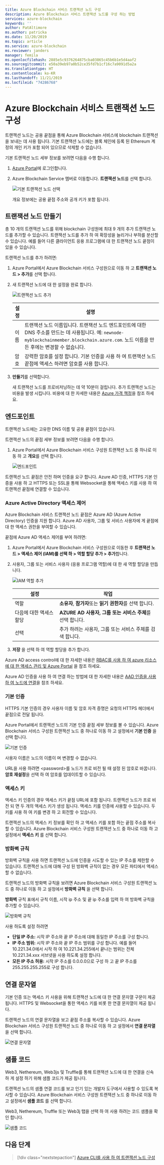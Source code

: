 ```yaml
---
title: Azure Blockchain 서비스 트랜잭션 노드 구성
description: Azure Blockchain 서비스 트랜잭션 노드를 구성 하는 방법
services: azure-blockchain
keywords: ''
author: PatAltimore
ms.author: patricka
ms.date: 11/20/2019
ms.topic: article
ms.service: azure-blockchain
ms.reviewer: janders
manager: femila
ms.openlocfilehash: 2885e5c9376264875cba03865c45b6b1e5d4aaf2
ms.sourcegitcommit: e50a39eb97a0b52ce35fd7b1cf16c7a9091d5a2a
ms.translationtype: HT
ms.contentlocale: ko-KR
ms.lasthandoff: 11/21/2019
ms.locfileid: "74286768"
---
```

# <a name="configure-azure-blockchain-service-transaction-nodes"></a>Azure Blockchain 서비스 트랜잭션 노드 구성

트랜잭션 노드는 공용 끝점을 통해 Azure Blockchain 서비스에 blockchain 트랜잭션을 보내는 데 사용 됩니다. 기본 트랜잭션 노드에는 블록 체인에 등록 된 Ethereum 계정의 개인 키가 포함 되어 있으므로 삭제할 수 없습니다.

기본 트랜잭션 노드 세부 정보를 보려면 다음을 수행 합니다.

1. [Azure Portal](https://portal.azure.com)에 로그인합니다.
1. Azure Blockchain Service 멤버로 이동합니다. **트랜잭션 노드**를 선택 합니다.

    ![기본 트랜잭션 노드 선택](./media/configure-transaction-nodes/nodes.png)

    개요 정보에는 공용 끝점 주소와 공개 키가 포함 됩니다.

## <a name="create-transaction-node"></a>트랜잭션 노드 만들기

총 10 개의 트랜잭션 노드를 위해 blockchain 구성원에 최대 9 개의 추가 트랜잭션 노드를 추가할 수 있습니다. 트랜잭션 노드를 추가 하 여 확장성을 늘리거나 부하를 분산할 수 있습니다. 예를 들어 다른 클라이언트 응용 프로그램에 대 한 트랜잭션 노드 끝점이 있을 수 있습니다.

트랜잭션 노드를 추가 하려면:

1. Azure Portal에서 Azure Blockchain 서비스 구성원으로 이동 하 고 **트랜잭션 노드 > 추가**를 선택 합니다.
1. 새 트랜잭션 노드에 대 한 설정을 완료 합니다.

    ![트랜잭션 노드 추가](./media/configure-transaction-nodes/add-node.png)

    | 설정 | 설명 |
    |---------|-------------|
    | 이름 | 트랜잭션 노드 이름입니다. 트랜잭션 노드 엔드포인트에 대한 DNS 주소를 만드는 데 사용됩니다. 예: `newnode-myblockchainmember.blockchain.azure.com`. 노드 이름을 만든 후에는 변경할 수 없습니다. |
    | 암호 | 강력한 암호를 설정 합니다. 기본 인증을 사용 하 여 트랜잭션 노드 끝점에 액세스 하려면 암호를 사용 합니다.

1. **만들기**를 선택합니다.

    새 트랜잭션 노드를 프로비저닝하는 데 약 10분이 걸립니다. 추가 트랜잭션 노드는 비용을 발생 시킵니다. 비용에 대 한 자세한 내용은 [Azure 가격 책정](https://aka.ms/ABSPricing)을 참조 하세요.

## <a name="endpoints"></a>엔드포인트

트랜잭션 노드에는 고유한 DNS 이름 및 공용 끝점이 있습니다.

트랜잭션 노드의 끝점 세부 정보를 보려면 다음을 수행 합니다.

1. Azure Portal에서 Azure Blockchain 서비스 구성원 트랜잭션 노드 중 하나로 이동 하 고 **개요**를 선택 합니다.

    ![엔드포인트](./media/configure-transaction-nodes/endpoints.png)

트랜잭션 노드 끝점은 안전 하며 인증을 요구 합니다. Azure AD 인증, HTTPS 기본 인증을 사용 하 고 HTTPS 또는 SSL을 통해 Websocket을 통해 액세스 키를 사용 하 여 트랜잭션 끝점에 연결할 수 있습니다.

### <a name="azure-active-directory-access-control"></a>Azure Active Directory 액세스 제어

Azure Blockchain 서비스 트랜잭션 노드 끝점은 Azure AD (Azure Active Directory) 인증을 지원 합니다. Azure AD 사용자, 그룹 및 서비스 사용자에 게 끝점에 대 한 액세스 권한을 부여할 수 있습니다.

끝점에 Azure AD 액세스 제어를 부여 하려면:

1. Azure Portal에서 Azure Blockchain 서비스 구성원으로 이동한 후 **트랜잭션 노드 > 액세스 제어 (IAM)를 선택 하 > 역할 할당 추가 > 추가**합니다.
1. 사용자, 그룹 또는 서비스 사용자 (응용 프로그램 역할)에 대 한 새 역할 할당을 만듭니다.

    ![IAM 역할 추가](./media/configure-transaction-nodes/add-role.png)

    | 설정 | 작업 |
    |---------|-------------|
    | 역할 | **소유자**, **참가자**또는 **읽기 권한자**를 선택 합니다.
    | 다음에 대한 액세스 할당 | **AZURE AD 사용자, 그룹 또는 서비스 주체**를 선택 합니다.
    | 선택 | 추가 하려는 사용자, 그룹 또는 서비스 주체를 검색 합니다.

1. **저장** 을 선택 하 여 역할 할당을 추가 합니다.

Azure AD access control에 대 한 자세한 내용은 [RBAC를 사용 하 여 azure 리소스에 대 한 액세스 관리 및 Azure Portal](../../role-based-access-control/role-assignments-portal.md) 을 참조 하세요.

Azure AD 인증을 사용 하 여 연결 하는 방법에 대 한 자세한 내용은 [AAD 인증을 사용 하 여 노드에 연결](configure-aad.md)을 참조 하세요.

### <a name="basic-authentication"></a>기본 인증

HTTPS 기본 인증의 경우 사용자 이름 및 암호 자격 증명은 요청의 HTTPS 헤더에서 끝점으로 전달 됩니다.

Azure Portal에서 트랜잭션 노드의 기본 인증 끝점 세부 정보를 볼 수 있습니다. Azure Blockchain 서비스 구성원 트랜잭션 노드 중 하나로 이동 하 고 설정에서 **기본 인증** 을 선택 합니다.

![기본 인증](./media/configure-transaction-nodes/basic.png)

사용자 이름은 노드의 이름이 며 변경할 수 없습니다.

URL을 사용 하려면 \<password\>를 노드가 프로 비전 될 때 설정 된 암호로 바꿉니다. **암호 재설정**을 선택 하 여 암호를 업데이트할 수 있습니다.

### <a name="access-keys"></a>액세스 키

액세스 키 인증의 경우 액세스 키가 끝점 URL에 포함 됩니다. 트랜잭션 노드가 프로 비전 되 면 두 개의 액세스 키가 생성 됩니다. 액세스 키를 인증에 사용할 수 있습니다. 두 키를 사용 하 여 키를 변경 하 고 회전할 수 있습니다.

트랜잭션 노드의 액세스 키 정보를 확인 하 고 액세스 키를 포함 하는 끝점 주소를 복사할 수 있습니다. Azure Blockchain 서비스 구성원 트랜잭션 노드 중 하나로 이동 하 고 설정에서 **액세스 키** 를 선택 합니다.

### <a name="firewall-rules"></a>방화벽 규칙

방화벽 규칙을 사용 하면 트랜잭션 노드에 인증을 시도할 수 있는 IP 주소를 제한할 수 있습니다.  트랜잭션 노드에 대해 구성 된 방화벽 규칙이 없는 경우 모든 파티에서 액세스할 수 없습니다.  

트랜잭션 노드의 방화벽 규칙을 보려면 Azure Blockchain 서비스 구성원 트랜잭션 노드 중 하나로 이동 하 고 설정에서 **방화벽 규칙** 을 선택 합니다.

**방화벽** 규칙 표에서 규칙 이름, 시작 ip 주소 및 끝 ip 주소를 입력 하 여 방화벽 규칙을 추가할 수 있습니다.

![방화벽 규칙](./media/configure-transaction-nodes/firewall-rules.png)

사용 하도록 설정 하려면

* **단일 IP 주소:** 시작 IP 주소와 끝 IP 주소에 대해 동일한 IP 주소를 구성 합니다.
* **IP 주소 범위:** 시작 IP 주소와 끝 IP 주소 범위를 구성 합니다. 예를 들어 10.221.34.0에서 시작 하 여 10.221.34.255에서 끝나는 범위는 전체 10.221.34.xxx 서브넷을 사용 하도록 설정 합니다.
* **모든 IP 주소 허용:** 시작 IP 주소를 0.0.0.0으로 구성 하 고 끝 IP 주소를 255.255.255.255로 구성 합니다.

## <a name="connection-strings"></a>연결 문자열

기본 인증 또는 액세스 키 사용을 위해 트랜잭션 노드에 대 한 연결 문자열 구문이 제공 됩니다. HTTPS 및 Websocket을 통한 액세스 키를 비롯 한 연결 문자열이 제공 됩니다.

트랜잭션 노드의 연결 문자열을 보고 끝점 주소를 복사할 수 있습니다. Azure Blockchain 서비스 구성원 트랜잭션 노드 중 하나로 이동 하 고 설정에서 **연결 문자열** 을 선택 합니다.

![연결 문자열](./media/configure-transaction-nodes/connection-strings.png)

## <a name="sample-code"></a>샘플 코드

Web3, Nethereum, Web3js 및 Truffle를 통해 트랜잭션 노드에 대 한 연결을 신속 하 게 설정 하기 위해 샘플 코드가 제공 됩니다.

트랜잭션 노드의 샘플 연결 코드를 보고 인기 있는 개발자 도구에서 사용할 수 있도록 복사할 수 있습니다. Azure Blockchain 서비스 구성원 트랜잭션 노드 중 하나로 이동 하 고 설정에서 **샘플 코드** 를 선택 합니다.

Web3, Nethereum, Truffle 또는 Web3j 탭을 선택 하 여 사용 하려는 코드 샘플을 확인 합니다.

![샘플 코드](./media/configure-transaction-nodes/sample-code.png)

## <a name="next-steps"></a>다음 단계

> [!div class="nextstepaction"]
> [Azure CLI를 사용 하 여 트랜잭션 노드 구성](manage-cli.md)
